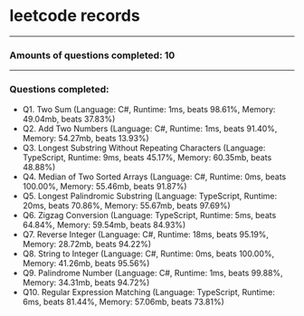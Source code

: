# leetcode records
-----
### Amounts of questions completed: 10
-----
### Questions completed:
- Q1. Two Sum (Language: C#, Runtime: 1ms, beats 98.61%, Memory: 49.04mb, beats 37.83%)
- Q2. Add Two Numbers (Language: C#, Runtime: 1ms, beats 91.40%, Memory: 54.27mb, beats 13.93%)
- Q3. Longest Substring Without Repeating Characters (Language: TypeScript, Runtime: 9ms, beats 45.17%, Memory: 60.35mb, beats 48.88%)
- Q4. Median of Two Sorted Arrays (Language: C#, Runtime: 0ms, beats 100.00%, Memory: 55.46mb, beats 91.87%)
- Q5. Longest Palindromic Substring (Language: TypeScript, Runtime: 20ms, beats 70.86%, Memory: 55.67mb, beats 97.69%)
- Q6. Zigzag Conversion (Language: TypeScript, Runtime: 5ms, beats 64.84%, Memory: 59.54mb, beats 84.93%)
- Q7. Reverse Integer (Language: C#, Runtime: 18ms, beats 95.19%, Memory: 28.72mb, beats 94.22%)
- Q8. String to Integer (Language: C#, Runtime: 0ms, beats 100.00%, Memory: 41.26mb, beats 95.56%)
- Q9. Palindrome Number (Language: C#, Runtime: 1ms, beats 99.88%, Memory: 34.31mb, beats 94.72%)
- Q10. Regular Expression Matching (Language: TypeScript, Runtime: 6ms, beats 81.44%, Memory: 57.06mb, beats 73.81%)